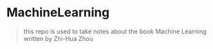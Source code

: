 # MachineLearning
> this repo is used to take notes about the book Machine Learning written by Zhi-Hua Zhou
